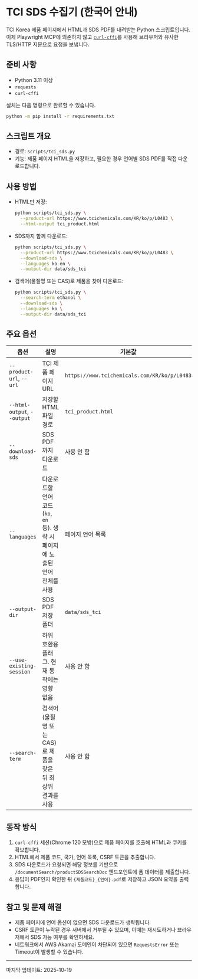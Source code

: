 # TCI SDS 수집기 (한국어 안내)

TCI Korea 제품 페이지에서 HTML과 SDS PDF를 내려받는 Python 스크립트입니다. 이제 Playwright MCP에 의존하지 않고 [`curl-cffi`](https://github.com/yifeikong/curl_cffi)를 사용해 브라우저와 유사한 TLS/HTTP 지문으로 요청을 보냅니다.

## 준비 사항
- Python 3.11 이상
- `requests`
- `curl-cffi`

설치는 다음 명령으로 완료할 수 있습니다.

```bash
python -m pip install -r requirements.txt
```

## 스크립트 개요
- 경로: `scripts/tci_sds.py`
- 기능: 제품 페이지 HTML을 저장하고, 필요한 경우 언어별 SDS PDF를 직접 다운로드합니다.

## 사용 방법
- HTML만 저장:
  ```bash
  python scripts/tci_sds.py \
    --product-url https://www.tcichemicals.com/KR/ko/p/L0483 \
    --html-output tci_product.html
  ```
- SDS까지 함께 다운로드:
  ```bash
  python scripts/tci_sds.py \
    --product-url https://www.tcichemicals.com/KR/ko/p/L0483 \
    --download-sds \
    --languages ko en \
    --output-dir data/sds_tci
  ```
- 검색어(물질명 또는 CAS)로 제품을 찾아 다운로드:
  ```bash
  python scripts/tci_sds.py \
    --search-term ethanol \
    --download-sds \
    --languages ko \
    --output-dir data/sds_tci
  ```

## 주요 옵션
| 옵션 | 설명 | 기본값 |
| --- | --- | --- |
| `--product-url`, `--url` | TCI 제품 페이지 URL | `https://www.tcichemicals.com/KR/ko/p/L0483` |
| `--html-output`, `--output` | 저장할 HTML 파일 경로 | `tci_product.html` |
| `--download-sds` | SDS PDF까지 다운로드 | 사용 안 함 |
| `--languages` | 다운로드할 언어 코드 (`ko`, `en` 등). 생략 시 페이지에 노출된 언어 전체를 사용 | 페이지 언어 목록 |
| `--output-dir` | SDS PDF 저장 폴더 | `data/sds_tci` |
| `--use-existing-session` | 하위 호환용 플래그. 현재 동작에는 영향 없음 | 사용 안 함 |
| `--search-term` | 검색어(물질명 또는 CAS)로 제품을 찾은 뒤 최상위 결과를 사용 | 사용 안 함 |

## 동작 방식
1. `curl-cffi` 세션(Chrome 120 모방)으로 제품 페이지를 호출해 HTML과 쿠키를 확보합니다.
2. HTML에서 제품 코드, 국가, 언어 목록, CSRF 토큰을 추출합니다.
3. SDS 다운로드가 요청되면 해당 정보를 기반으로 `/documentSearch/productSDSSearchDoc` 엔드포인트에 폼 데이터를 제출합니다.
4. 응답이 PDF인지 확인한 뒤 `{제품코드}_{언어}.pdf`로 저장하고 JSON 요약을 출력합니다.

## 참고 및 문제 해결
- 제품 페이지에 언어 옵션이 없으면 SDS 다운로드가 생략됩니다.
- CSRF 토큰이 누락된 경우 서버에서 거부될 수 있으며, 이때는 재시도하거나 브라우저에서 SDS 가능 여부를 확인하세요.
- 네트워크에서 AWS Akamai 도메인이 차단되어 있으면 `RequestsError` 또는 Timeout이 발생할 수 있습니다.

---
마지막 업데이트: 2025-10-19
